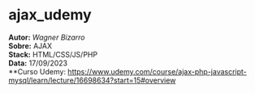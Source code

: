 # ajax_udemy 
**Autor:** _Wagner Bizarro_      
**Sobre:** AJAX  
**Stack:** HTML/CSS/JS/PHP  
**Data:** 17/09/2023    
**Curso Udemy: https://www.udemy.com/course/ajax-php-javascript-mysql/learn/lecture/16698634?start=15#overview  
